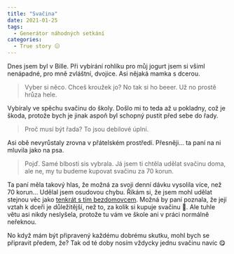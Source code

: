 ```yaml
---
title: "Svačina"
date: 2021-01-25
tags:
  - Generátor náhodných setkání
categories:
  - True story 😑
---
```


Dnes jsem byl v Bille. Při vybírání rohlíku pro můj jogurt jsem si všiml nenápadné, pro mně zvláštní,
dvojice. Asi nějaká mamka s dcerou.
<!-- more -->

> Vyber si něco. Chceš kroužek jo? No tak si ho beeer. Už no prostě hrůza hele.

Vybíraly ve spěchu svačinu do školy. Došlo mi to teda až u pokladny, což
je škoda, protože bych je jinak aspoň byl schopný pustit před sebe do řady.
> Proč musí být řada? To jsou debilové úplní.

Asi obě nevyrůstaly zrovna v přátelském prostředí. Přesněji… ta paní na ni mluvila jako na psa.

> Pojď. Samé blbosti sis vybrala. Já jsem ti chtěla udělat svačinu doma, ale ne, my tu budeme kupovat svačinu za 70 korun.

Ta paní měla takový hlas, že možná za svoji denní dávku vysolila více, než 70 korun…  Udělal jsem osudovou chybu. Říkám si, že jsem mohl udělat stejnou věc jako [tenkrát s tím bezdomovcem](ČokoládaNaZemi.md). Možná by paní poznala, že její vztah k dceři je důležitější, než to, za kolik si kupuje svačinu 🤑. Ale tuhle větu asi nikdy neslyšela, protože tu vám ve škole ani v práci normálně neřeknou.

No když mám být připravený každému dobrému skutku, mohl bych se připravit předem, že? Tak od té doby nosím vždycky jednu svačinu navíc 😋
